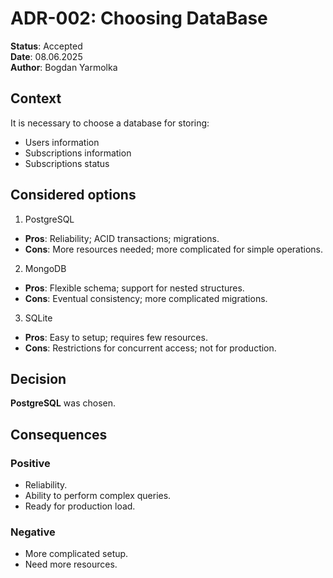 # ADR-002: Choosing DataBase
**Status**: Accepted    
**Date**: 08.06.2025    
**Author**: Bogdan Yarmolka

## Context
It is necessary to choose a database for storing:
- Users information 
- Subscriptions information
- Subscriptions status

## Considered options
1. PostgreSQL
- **Pros**: Reliability; ACID transactions; migrations.
- **Cons**: More resources needed; more complicated for simple operations.

2. MongoDB
- **Pros**: Flexible schema; support for nested structures.
- **Cons**: Eventual consistency; more complicated migrations.

3. SQLite
- **Pros**: Easy to setup; requires few resources.
- **Cons**: Restrictions for concurrent access; not for production. 

## Decision
**PostgreSQL** was chosen.

## Consequences
### Positive
- Reliability.
- Ability to perform complex queries.
- Ready for production load.

### Negative
- More complicated setup.
- Need more resources.